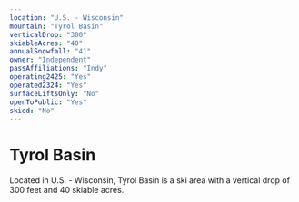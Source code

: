 ```yaml
---
location: "U.S. - Wisconsin"
mountain: "Tyrol Basin"
verticalDrop: "300"
skiableAcres: "40"
annualSnowfall: "41"
owner: "Independent"
passAffiliations: "Indy"
operating2425: "Yes"
operated2324: "Yes"
surfaceLiftsOnly: "No"
openToPublic: "Yes"
skied: "No"
---
```


# Tyrol Basin

Located in U.S. - Wisconsin, Tyrol Basin is a ski area with a vertical drop of 300 feet and 40 skiable acres.